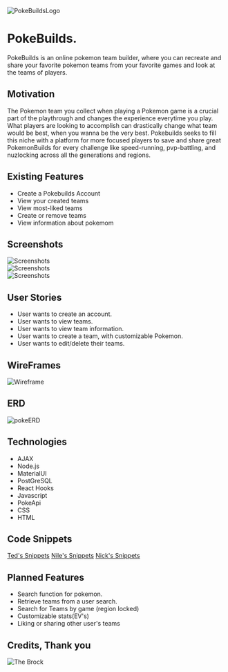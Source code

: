 ![PokeBuildsLogo](/pern-auth-frontend/src/img/pokebuilds.png)
# PokeBuilds.
PokeBuilds is an online pokemon team builder, where you can recreate and share your favorite pokemon teams from your favorite games and look at the teams of players. 


## Motivation
The Pokemon team you collect when playing a Pokemon game is a crucial part of the playthrough and changes the experience everytime you play. What players are looking to accomplish can drastically change what team would be best, when you wanna be the very best. Pokebuilds seeks to fill this niche with a platform for more focused players to save and share great PokemonBuilds for every challenge like speed-running, pvp-battling, and nuzlocking across all the generations and regions. 


## Existing Features
* Create a Pokebuilds Account
* View your created teams
* View most-liked teams
* Create or remove teams
* View information about pokemom

## Screenshots
![Screenshots](images/unknown(1).png)\
![Screenshots](images/unknown(4).png)\
![Screenshots](images/unknown(3).png)


## User Stories
* User wants to create an account.
* User wants to view teams.
* User wants to view team information.
* User wants to create a team, with customizable Pokemon.
* User wants to edit/delete their teams.

## WireFrames
![Wireframe](images/736ad646ca5fbcd53695310dea4f5ba0.png)

## ERD
![pokeERD](/images/Screen_Shot_2020-11-16_at_2.46.24_PM.png)

## Technologies
* AJAX
* Node.js
* MaterialUI
* PostGreSQL
* React Hooks
* Javascript
* PokeApi
* CSS
* HTML

## Code Snippets
[Ted's Snippets](images/unknown.png)
[Nile's Snippets](images/structure.PNG)
[Nick's Snippets](images/Screen_Shot_2020-11-30_at_11.27.54_AM.png)

## Planned Features
* Search function for pokemon.
* Retrieve teams from a user search.
* Search for Teams by game (region locked)
* Customizable stats(EV's)
* Liking or sharing other user's teams

## Credits, Thank you

![The Brock](images/_K1-KmXnI5jeiGRajzMVfTskeGWorZtPeArgSuwQT0g.jpg)